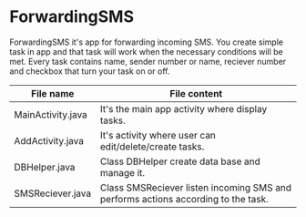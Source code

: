 # ForwardingSMS
ForwardingSMS it's app for forwarding incoming SMS. You create simple task in app and that task will work when the necessary conditions will be met. Every task contains name, sender number or name, reciever number and checkbox that turn your task on or off.

File name           | File content 
--------------------|--------------------------------------------------------------------------------------------------------
MainActivity.java   | It's the main app activity where display tasks.
AddActivity.java    | It's activity where user can edit/delete/create tasks.
DBHelper.java       | Class DBHelper create data base and manage it.
SMSReciever.java    | Class SMSReciever listen incoming SMS and performs actions according to the task.
